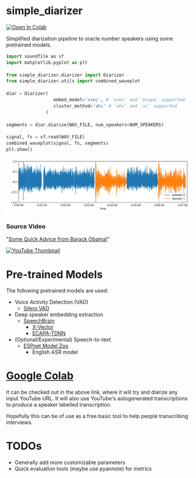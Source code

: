 # simple_diarizer


[![Open In Colab](https://colab.research.google.com/assets/colab-badge.svg)](https://colab.research.google.com/drive/1nMKHOTTROwQitOXQEYq35lvv7nyTOlpe?usp=sharing)

Simplified diarization pipeline to oracle number speakers using some pretrained models.

```python
import soundfile as sf
import matplotlib.pyplot as plt

from simple_diarizer.diarizer import Diarizer
from simple_diarizer.utils import combined_waveplot

diar = Diarizer(
                  embed_model='xvec', # 'xvec' and 'ecapa' supported
                  cluster_method='ahc' # 'ahc' and 'sc' supported
               )

segments = diar.diarize(WAV_FILE, num_speakers=NUM_SPEAKERS)

signal, fs = sf.read(WAV_FILE)
combined_waveplot(signal, fs, segments)
plt.show()
```

<p align="center">
  <img src="media/diarized_waveplot.png?raw=true">
</p>

### Source Video

"[Some Quick Advice from Barack Obama!](https://youtu.be/I49VNQ6lmKk)"

[![YouTube Thumbnail](https://img.youtube.com/vi/I49VNQ6lmKk/0.jpg)](https://www.youtube.com/watch?v=I49VNQ6lmKk)


# Pre-trained Models

The following pretrained models are used:

 - Voice Activity Detection (VAD)
     - [Silero VAD](https://github.com/snakers4/silero-vad)
 - Deep speaker embedding extraction
     - [SpeechBrain](https://github.com/speechbrain/speechbrain)
        - [X-Vector](https://huggingface.co/speechbrain/spkrec-xvect-voxceleb)
        - [ECAPA-TDNN](https://huggingface.co/speechbrain/spkrec-ecapa-voxceleb)
 - (Optional/Experimental) Speech-to-text
     - [ESPnet Model Zoo](https://github.com/espnet/espnet_model_zoo)
        - English ASR model

# **[Google Colab](https://colab.research.google.com/drive/1nMKHOTTROwQitOXQEYq35lvv7nyTOlpe?usp=sharing)**

It can be checked out in the above link, where it will try and diarize any input YouTube URL. It will also use YouTube's autogenerated transcriptions to produce a speaker labelled transcription.

Hopefully this can be of use as a free basic tool to help people transcribing interviews.


# TODOs
 - Generally add more customizable parameters
 - Quick evaluation tools (maybe use pyannote) for metrics
